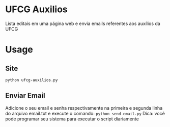 # UFCG Auxilios
Lista editais em uma página web e envia emails referentes aos auxílios da UFCG

# Usage
## Site
```python ufcg-auxilios.py```

## Enviar Email
Adicione o seu email e senha respectivamente na primeira e segunda linha do arquivo email.txt e execute o comando:
```python send-email.py```
Dica: você pode programar seu sistema para executar o script diariamente
